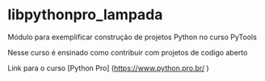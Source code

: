 # libpythonpro_lampada
Módulo para exemplificar construção de projetos Python no curso PyTools

Nesse curso é ensinado como contribuir com projetos de codigo aberto

Link para o curso [Python Pro] (https://www.python.pro.br/
)